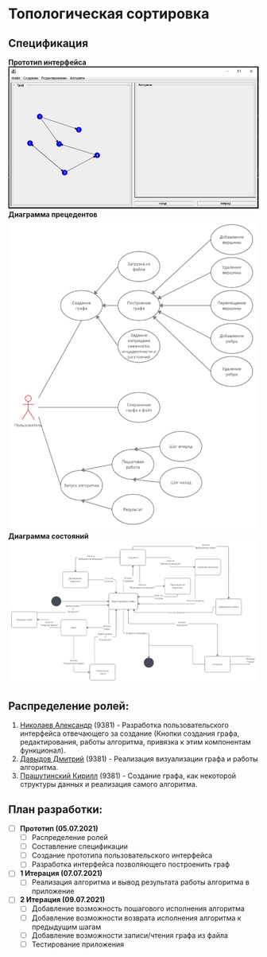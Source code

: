 # Топологическая сортировка

## Спецификация

**Прототип интерфейса**
![](info/interface.jpg)
**Диаграмма прецедентов**
![](info/UML_use-case.jpg)
**Диаграмма состояний**
![](info/UML_states.jpg)
## Распределение ролей:
  1. [Николаев Александр](https://github.com/EFFECT322) (9381) - Разработка пользовательского интерфейса отвечающего за создание (Кнопки создания графа, редактирования, работы алгоритма, привязка к этим компонентам функционал).
  2. [Давыдов Дмитрий](https://github.com/Dmitrydavka) (9381) - Реализация визуализации графа и работы алгоритма.
  3. [Прашутинский Кирилл](https://github.com/kirja1980) (9381) - Создание графа, как некоторой структуры данных и реализация самого алгоритма.

## План разработки:
- [ ] **Прототип (05.07.2021)**
  - [ ] Распределение ролей
  - [ ] Составление спецификации
  - [ ] Создание прототипа пользовательского интерфейса
  - [ ] Разработка интерфейса позволяющего построенить граф
- [ ] **1 Итерация (07.07.2021)**
  - [ ] Реализация алгоритма и вывод результата работы алгоритма в приложение
- [ ] **2 Итерация (09.07.2021)**
  - [ ] Добавление возможность пошагового исполнения алгоритма
  - [ ] Добавление возможности возврата исполнения алгоритма к предыдущим шагам
  - [ ] Добавление возможности записи/чтения графа из файла
  - [ ] Тестирование приложения
